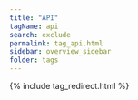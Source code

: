 ```yaml
---
title: "API"
tagName: api
search: exclude
permalink: tag_api.html
sidebar: overview_sidebar
folder: tags
---
```

{% include tag_redirect.html %}
